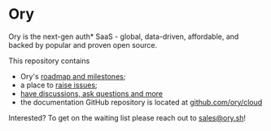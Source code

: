 # Ory

Ory is the next-gen auth* SaaS - global, data-driven, affordable, and backed by popular and proven open source.

This repository contains

- Ory's [roadmap and milestones](https://github.com/ory/cloud/milestones);
- a place to [raise issues](https://github.com/ory/cloud/issues);
- [have discussions, ask questions and more](https://github.com/ory/cloud/discussions)
- the documentation GitHub repository is located at [github.com/ory/cloud](https://github.com/ory/cloud)

Interested? To get on the waiting list please reach out to [sales@ory.sh](mailto:sales@ory.sh)!
